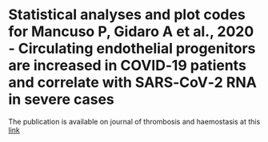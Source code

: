 # Statistical analyses and plot codes for Mancuso P, Gidaro A et al., 2020 - Circulating endothelial progenitors are increased in COVID‐19 patients and correlate with SARS‐CoV‐2 RNA in severe cases 

The publication is available on journal of thrombosis and haemostasis at this [link](https://onlinelibrary.wiley.com/doi/10.1111/jth.15044) 

